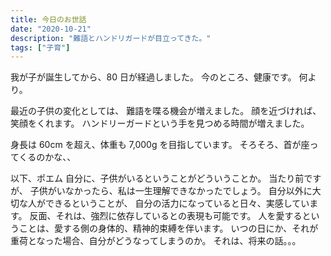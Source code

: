 ```yaml
---
title: 今日のお世話
date: "2020-10-21"
description: "難語とハンドリガードが目立ってきた。"
tags: ["子育"]
---
```


我が子が誕生してから、80 日が経過しました。
今のところ、健康です。
何より。

最近の子供の変化としては、
難語を喋る機会が増えました。
顔を近づければ、笑顔をくれます。
ハンドリーガードという手を見つめる時間が増えました。

身長は 60cm を超え、体重も 7,000g を目指しています。
そろそろ、首が座ってくるのかな、、

以下、ポエム
自分に、子供がいるということがどういうことか。
当たり前ですが、
子供がいなかったら、私は一生理解できなかったでしょう。
自分以外に大切な人ができるということが、
自分の活力になっていると日々、実感しています。
反面、それは、強烈に依存しているとの表現も可能です。
人を愛するということは、愛する側の身体的、精神的束縛を伴います。
いつの日にか、それが重荷となった場合、自分がどうなってしまうのか。
それは、将来の話。。。

